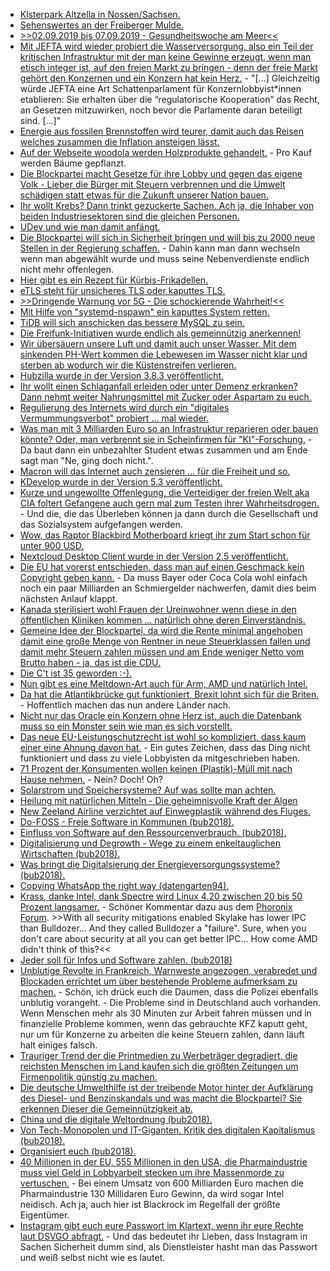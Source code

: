 * [Klsterpark Altzella in Nossen/Sachsen.](https://www.kloster-altzella.de)
* [Sehenswertes an der Freiberger Mulde.](http://www.mulderadweg.de/de/Freiberger-Mulde/Freiberg--Nossen/Sehenswertes_1231.html)
* [>>02.09.2019 bis 07.09.2019 - Gesundheitswoche am Meer<<](https://www.heimvolkshochschule.de/veranstaltungen/7/2009998/2019/09/02/gesund-leben-jung-bleiben.html)
* [Mit JEFTA wird wieder probiert die Wasserversorgung, also ein Teil der kritischen Infrastruktur mit der man keine Gewinne erzeugt, wenn man etisch integer ist, auf den freien Markt zu bringen - denn der freie Markt gehört den Konzernen und ein Konzern hat kein Herz.](https://npr.news.eulu.info/2018/11/12/jefta-untergraebt-die-entscheidungshoheit-der-staedte-und-gemeinden-beim-wasser/) - "[...] Gleichzeitig würde JEFTA eine Art Schattenparlament für Konzernlobbyist*innen etablieren: Sie erhalten über die “regulatorische Kooperation” das Recht, an Gesetzen mitzuwirken, noch bevor die Parlamente daran beteiligt sind. [...]"
* [Energie aus fossilen Brennstoffen wird teurer, damit auch das Reisen welches zusammen die Inflation ansteigen lässt.](https://www.neopresse.com/wirtschaft/inflation-steigt-auf-25-der-weiche-merkel-euro-ist-teuer/)
* [Auf der Webseite woodola werden Holzprodukte gehandelt.](https://www.careelite.de/woodola-nachhaltige-holzprodukte/) - Pro Kauf werden Bäume gepflanzt.
* [Die Blockpartei macht Gesetze für ihre Lobby und gegen das eigene Volk - Lieber die Bürger mit Steuern verbrennen und die Umwelt schädigen statt etwas für die Zukunft unserer Nation bauen.](http://www.sonnenseite.com/de/politik/bundesregierung-will-klimakiller-erdgas-mit-hoher-staatlicher-unterstuetzung-ausbauen.html)
* [Ihr wollt Krebs? Dann trinkt gezuckerte Sachen. Ach ja, die Inhaber von beiden Industriesektoren sind die gleichen Personen.](https://netzfrauen.org/2018/11/12/sugar-2/)
* [UDev und wie man damit anfängt.](https://opensource.com/article/18/11/udev)
* [Die Blockpartei will sich in Sicherheit bringen und will bis zu 2000 neue Stellen in der Regierung schaffen.](https://www.neopresse.com/politik/neue-stellen-vor-der-neuwahl-bundesregierung-spielt-versorger/) - Dahin kann man dann wechseln wenn man abgewählt wurde und muss seine Nebenverdienste endlich nicht mehr offenlegen.
* [Hier gibt es ein Rezept für Kürbis-Frikadellen.](https://www.smarticular.net/kuerbis-frikadellen-ohne-fleisch-vegan-rezept/)
* [eTLS steht für unsicheres TLS oder kaputtes TLS.](https://blog.fefe.de/?ts=a515cfa6)
* [>>Dringende Warnung vor 5G - Die schockierende Wahrheit!<<](https://www.welt-im-wandel.tv/video/dringende-warnung-vor-5g-die-schockierende-wahrheit/)
* [Mit Hilfe von "systemd-nspawn" ein kaputtes System retten.](https://opensource.com/article/18/11/systemd-nspawn-system-recovery)
* [TiDB will sich anschicken das bessere MySQL zu sein.](https://opensource.com/article/18/11/key-differences-between-mysql-and-tidb)
* [Die Freifunk-Initiativen wurde endlich als gemeinnützig anerkennen!](https://www.ccc.de/de/updates/2018/freifunka)
* [Wir übersäuern unsere Luft und damit auch unser Wasser. Mit dem sinkenden PH-Wert kommen die Lebewesen im Wasser nicht klar und sterben ab wodurch wir die Küstenstreifen verlieren.](http://www.sonnenseite.com/de/umwelt/sinkender-ph-wert-in-meeren-frisst-straende.html)
* [Hubzilla wurde in der Version 3.8.3 veröffentlicht.](https://www.pro-linux.de/news/1/26494/hubzilla-383-ver%C3%B6ffentlicht.html)
* [Ihr wollt einen Schlaganfall erleiden oder unter Demenz erkranken? Dann nehmt weiter Nahrungsmittel mit Zucker oder Aspartam zu euch.](https://netzfrauen.org/2018/11/14/coca-cola-2/)
* [Regulierung des Internets wird durch ein "digitales Vermummungsverbot" probiert ... mal wieder.](https://blog.fefe.de/?ts=a512cfce)
* [Was man mit 3 Milliarden Euro so an Infrastruktur reparieren oder bauen könnte? Oder, man verbrennt sie in Scheinfirmen für "KI"-Forschung.](https://blog.fefe.de/?ts=a512caaf) - Da baut dann ein unbezahlter Student etwas zusammen und am Ende sagt man "Ne, ging doch nicht.".
* [Macron will das Internet auch zensieren ... für die Freiheit und so.](https://blog.fefe.de/?ts=a512c8b5)
* [KDevelop wurde in der Version 5.3 veröffentlicht.](https://www.phoronix.com/scan.php?page=news_item&px=KDevelop-5.3-Released)
* [Kurze und ungewollte Offenlegung, die Verteidiger der freien Welt aka CIA foltert Gefangene auch gern mal zum Testen ihrer Wahrheitsdrogen.](https://blog.fefe.de/?ts=a5153bc7) - Und die, die das Überleben können ja dann durch die Gesellschaft und das Sozialsystem aufgefangen werden.
* [Wow, das Raptor Blackbird Motherboard kriegt ihr zum Start schon für unter 900 USD.](https://www.phoronix.com/scan.php?page=news_item&px=Raptor-Blackbird-Possible-Price)
* [Nextcloud Desktop Client wurde in der Version 2.5 veröffentlicht.](https://nextcloud.com/blog/nextcloud-desktop-client-2.5-is-out-with-end-to-end-encryption-new-login-flow-and-much-more/)
* [Die EU hat vorerst entschieden, dass man auf einen Geschmack kein Copyright geben kann.](https://blog.fefe.de/?ts=a512e29a) - Da muss Bayer oder Coca Cola wohl einfach noch ein paar Milliarden an Schmiergelder nachwerfen, damit dies beim nächsten Anlauf klappt.
* [Kanada sterilisiert wohl Frauen der Ureinwohner wenn diese in den öffentlichen Kliniken kommen ... natürlich ohne deren Einverständnis.](https://blog.fefe.de/?ts=a512e543)
* [Gemeine Idee der Blockpartei, da wird die Rente minimal angehoben damit eine große Menge von Rentner in neue Steuerklassen fallen und damit mehr Steuern zahlen müssen und am Ende weniger Netto vom Brutto haben - ja, das ist die CDU.](https://www.neopresse.com/politik/union-erwaegt-rente-mit-80-von-der-arbeit-ins-grab/)
* [Die C't ist 35 geworden :-).](https://blog.fefe.de/?ts=a5138bf2)
* [Nun gibt es eine Meltdown-Art auch für Arm, AMD und natürlich Intel.](https://blog.fefe.de/?ts=a513f7e2)
* [Da hat die Atlantikbrücke gut funktioniert, Brexit lohnt sich für die Briten.](https://blog.fefe.de/?ts=a513ffe2) - Hoffentlich machen das nun andere Länder nach.
* [Nicht nur das Oracle ein Konzern ohne Herz ist, auch die Datenbank muss so ein Monster sein wie man es sich vorstellt.](https://blog.fefe.de/?ts=a513ff3b)
* [Das neue EU-Leistungschutzrecht ist wohl so kompliziert, dass kaum einer eine Ahnung davon hat.](https://blog.fefe.de/?ts=a5133447) - Ein gutes Zeichen, dass das Ding nicht funktioniert und dass zu viele Lobbyisten da mitgeschrieben haben.
* [71 Prozent der Konsumenten wollen keinen (Plastik)-Müll mit nach Hause nehmen.](http://www.sonnenseite.com/de/umwelt/verbraucher-wollen-weniger-to-go-muell.html) - Nein? Doch! Oh?
* [Solarstrom und Speichersysteme? Auf was sollte man achten.](http://www.sonnenseite.com/de/wissenschaft/solarstromspeicher-unter-der-wissenschaftlichen-lupe.html)
* [Heilung mit natürlichen Mitteln - Die geheimnisvolle Kraft der Algen](https://www.welt-im-wandel.tv/video/heilung-mit-natuerlichen-mitteln-die-geheimnisvolle-kraft-der-algen/)
* [New Zeeland Airline verzichtet auf Einwegplastik während des Fluges.](https://www.careelite.de/air-new-zealand-verbannt-einwegplastik/)
* [Do-FOSS - Freie Software in Kommunen (bub2018).](https://berlin-ak.ftp.media.ccc.de/events/bitsundbaeume/2018/h264-hd/bub2018-176-deu-Do-FOSS_-_Freie_Software_in_Kommunen_Vom_Sollen_zum_Wollen_hd.mp4)
* [Einfluss von Software auf den Ressourcenverbrauch. (bub2018).](https://ftp.fau.de/cdn.media.ccc.de/events/bitsundbaeume/2018/h264-hd/bub2018-102-deu-Einfluss_von_Software_auf_den_Ressourcenverbrauch_hd.mp4)
* [Digitalisierung und Degrowth - Wege zu einem enkeltauglichen Wirtschaften (bub2018).](https://berlin-ak.ftp.media.ccc.de/events/bitsundbaeume/2018/h264-hd/bub2018-240-deu-Digitalisierung_und_Degrowth_Wege_zu_einem_enkeltauglichen_Wirtschaften_hd.mp4)
* [Was bringt die Digitalsierung der Energieversorgungssysteme? (bub2018).](https://berlin-ak.ftp.media.ccc.de/events/bitsundbaeume/2018/h264-hd/bub2018-229-deu-Was_bringt_die_Digitalisierung_des_Energieversorgungssystems_hd.mp4)
* [Copying WhatsApp the right way (datengarten94).](https://berlin-ak.ftp.media.ccc.de/contributors/berlin/datengarten/h264-hd/datengarten-94-deu-Datengarten_94_hd.mp4)
* [Krass, danke Intel, dank Spectre wird Linux 4.20 zwischen 20 bis 50 Prozent langsamer.](https://blog.fefe.de/?ts=a50e402b) - Schöner Kommentar dazu aus dem [Phoronix Forum](https://www.phoronix.com/forums/forum/phoronix/latest-phoronix-articles/1061646-bisected-the-unfortunate-reason-linux-4-20-is-running-slower). >>With all security mitigations enabled Skylake has lower IPC than Bulldozer... And they called Bulldozer a "failure". Sure, when you don't care about security at all you can get better IPC... How come AMD didn't think of this?<<
* [Jeder soll für Infos und Software zahlen. (bub2018)](https://ftp.darmstadt.ccc.de/events/bitsundbaeume/2018/h264-hd/bub2018-163-deu-Jeder_sollte_fuer_Infos_und_Software_zahlen_hd.mp4)
* [Unblutige Revolte in Frankreich, Warnweste angezogen, verabredet und Blockaden errichtet um über bestehende Probleme aufmerksam zu machen.](https://blog.fefe.de/?ts=a50ff8d6) - Schön, ich drück euch die Daumen, dass die Polizei ebenfalls unblutig vorangeht. - Die Probleme sind in Deutschland auch vorhanden. Wenn Menschen mehr als 30 Minuten zur Arbeit fahren müssen und in finanzielle Probleme kommen, wenn das gebrauchte KFZ kaputt geht, nur um für Konzerne zu arbeiten die keine Steuern zahlen, dann läuft halt einiges falsch.
* [Trauriger Trend der die Printmedien zu Werbeträger degradiert, die reichsten Menschen im Land kaufen sich die größten Zeitungen um Firmenpolitik günstig zu machen.](https://netzfrauen.org/2018/11/17/media/)
* [Die deutsche Umwelthilfe ist der treibende Motor hinter der Aufklärung des Diesel- und Benzinskandals und was macht die Blockpartei? Sie erkennen Dieser die Gemeinnützigkeit ab.](https://blog.fefe.de/?ts=a50f4e47)
* [China und die digitale Weltordnung (bub2018).](https://mirror.eu.oneandone.net/projects/media.ccc.de/events/bitsundbaeume/2018/h264-hd/bub2018-149-deu-China_und_die_digitale_Weltordnung_hd.mp4)
* [Von Tech-Monopolen und IT-Giganten. Kritik des digitalen Kapitalismus (bub2018).](https://berlin-ak.ftp.media.ccc.de/events/bitsundbaeume/2018/h264-hd/bub2018-242-deu-Von_Tech-Monopolen_und_IT-Giganten_Kritik_des_digitalen_Kapitalismus.mp4)
* [Organisiert euch (bub2018).](https://berlin-ak.ftp.media.ccc.de/events/bitsundbaeume/2018/h264-hd/bub2018-361-deu-Organisiert_euch.mp4)
* [40 Millionen in der EU, 555 Millionen in den USA, die Pharmaindustrie muss viel Geld in Lobbyarbeit stecken um ihre Massenmorde zu vertuschen.](https://netzfrauen.org/2018/11/18/pharma-2-2/) - Bei einem Umsatz von 600 Milliarden Euro machen die Pharmaindustrie 130 Millidaren Euro Gewinn, da wird sogar Intel neidisch. Ach ja, auch hier ist Blackrock im Regelfall der größte Eigentümer.
* [Instagram gibt euch eure Passwort im Klartext, wenn ihr eure Rechte laut DSVGO abfragt.](https://blog.fefe.de/?ts=a50f7b38) - Und das bedeutet ihr Lieben, dass Instagram in Sachen Sicherheit dumm sind, als Dienstleister hasht man das Passwort und weiß selbst nicht wie es lautet.
